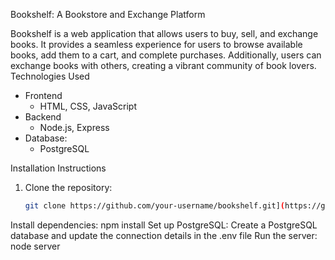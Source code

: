 Bookshelf: A Bookstore and Exchange Platform

Bookshelf is a web application that allows users to buy, sell, and exchange books. It provides a seamless experience for users to browse available books, add them to a cart, and complete purchases. Additionally, users can exchange books with others, creating a vibrant community of book lovers.
 Technologies Used
- Frontend
  - HTML, CSS, JavaScript
- Backend
  - Node.js, Express
- Database:
  - PostgreSQL

Installation Instructions
1. Clone the repository:
   ```bash
   git clone https://github.com/your-username/bookshelf.git](https://github.com/RDJ-p/PFE-final.git
Install dependencies:
npm install
Set up PostgreSQL:
Create a PostgreSQL database and update the connection details in the .env file
Run the server:
node server

